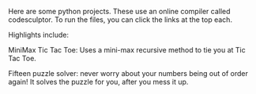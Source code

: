 Here are some python projects.  These use an online compiler called codesculptor.  To run the files, you can click the links at the top each.

Highlights include:

MiniMax Tic Tac Toe:  Uses a mini-max recursive method to tie you at Tic Tac Toe.  

Fifteen puzzle solver:  never worry about your numbers being out of order again!  It solves the puzzle for you, after you mess it up.

